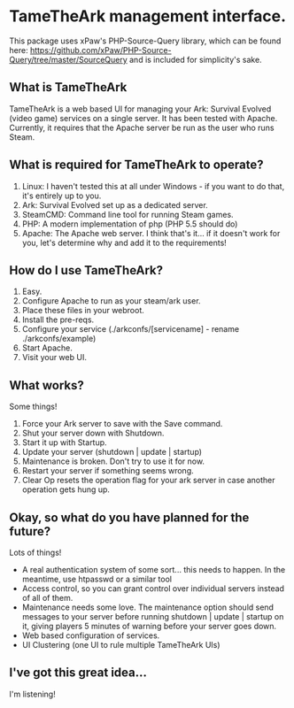 # TameTheArk management interface.

This package uses xPaw's PHP-Source-Query library, which can be found here: https://github.com/xPaw/PHP-Source-Query/tree/master/SourceQuery and is included for simplicity's sake.

## What is TameTheArk

TameTheArk is a web based UI for managing your Ark: Survival Evolved (video game) services on a single server. It has been tested with Apache. Currently, it requires that the Apache server be run as the user who runs Steam.

## What is required for TameTheArk to operate?

1. Linux: I haven't tested this at all under Windows - if you want to do that, it's entirely up to you.
2. Ark: Survival Evolved set up as a dedicated server.
3. SteamCMD: Command line tool for running Steam games.
4. PHP: A modern implementation of php (PHP 5.5 should do)
5. Apache: The Apache web server.
I think that's it... if it doesn't work for you, let's determine why and add it to the requirements!

## How do I use TameTheArk?

1. Easy.
2. Configure Apache to run as your steam/ark user.
3. Place these files in your webroot.
4. Install the pre-reqs.
5. Configure your service (./arkconfs/[servicename] - rename ./arkconfs/example)
6. Start Apache.
7. Visit your web UI.

## What works?

Some things!

1. Force your Ark server to save with the Save command.
2. Shut your server down with Shutdown.
3. Start it up with Startup.
4. Update your server (shutdown | update | startup)
5. Maintenance is broken. Don't try to use it for now.
6. Restart your server if something seems wrong.
7. Clear Op resets the operation flag for your ark server in case another operation gets hung up.

## Okay, so what do you have planned for the future?

Lots of things!
* A real authentication system of some sort... this needs to happen. In the meantime, use htpasswd or a similar tool
* Access control, so you can grant control over individual servers instead of all of them.
* Maintenance needs some love. The maintenance option should send messages to your server before running shutdown | update | startup on it, giving players 5 minutes of warning before your server goes down.
* Web based configuration of services.
* UI Clustering (one UI to rule multiple TameTheArk UIs)

## I've got this great idea...

I'm listening!
